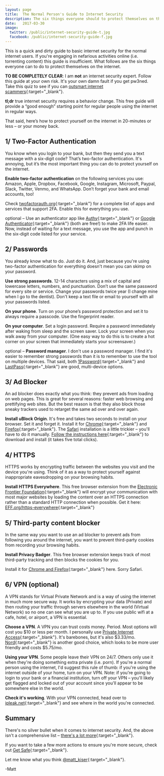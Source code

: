 ```yaml
---
layout: page
title:  The Normal Person's Guide to Internet Security
description: The six things everyone should to protect themselves on the internet. 
date:   2017-03-30
image:
  twitter: /public/internet-security-guide-t.jpg
  facebook: /public/internet-security-guide-f.jpg
---
```


This is a quick and dirty guide to basic internet security for the normal internet users. If you're engaging in nefarious activities online (i.e. torrenting content) this guide is insufficient. What follows are the six things everyone can to do to protect themselves on the internet.

**TO BE COMPLETELY CLEAR**: I am **not** an internet security expert. Follow this guide at your own risk. It's your own damn fault if you get pw3ned. Take this quiz to see if you can [outsmart internet scammers](https://www.opendns.com/phishing-quiz/){:target="_blank"}. 

**tl;dr** true internet security requires a behavior change. This free guide will provide a “good enough” starting point for regular people using the internet in regular ways.

That said, here’s how to protect yourself on the internet in 20-minutes or less – or your money back.

## 1/ Two-Factor Authentication

You know when you login to your bank, but then they send you a text message with a six-digit code? That’s two-factor authentication. It's annoying, but it’s the most important thing you can do to protect yourself on the internet.

**Enable two-factor authentication** on the following services you use: Amazon, Apple, Dropbox, Facebook, Google, Instagram, Microsoft, Paypal, Slack, Twitter, Venmo, and WhatsApp. Don’t forget your bank and email accounts, too!

Check [twofactorauth.org](https://twofactorauth.org/){:target="_blank"} for a complete list of apps and services that support 2FA. Enable this for everything you use.

optional – Use an authenticator app like [Authy](https://www.authy.com/tutorials/){:target="_blank"} or [Google Authenticator](https://support.google.com/accounts/answer/1066447?hl=en){:target="_blank"} (both are free!) to make 2FA life easier. Now, instead of waiting for a text message, you use the app and punch in the six-digit code listed for your service.

## 2/ Passwords

You already know what to do. Just do it. And, just because you're using two-factor authentication for everything doesn't mean you can skimp on your password. 

**Use strong passwords**. 12-14 characters using a mix of capital and lowercase letters, numbers, and punctuation. Don’t use the same password for every site or service. Change your passwords twice year (I change mine when I go to the dentist). Don't keep a text file or email to yourself with all your passwords listed.

**On your phone**. Turn on your phone’s password protection and set it to always require a passcode. Use the fingerprint reader.

**On your computer**. Set a login password. Require a password immediately after waking from sleep and the screen saver. Lock your screen when you walk away from your computer. (One easy way to do this is to create a hot corner on your screen that immediately starts your screensaver.)

optional – **Password manager**. I don't use a password manager. I find it's easier to remember strong passwords than it is to remember to use the tool on multiple devices.  That said, both [1Password](https://1password.com/){:target="_blank"} and [LastPass](https://www.lastpass.com/){:target="_blank"} are good, multi-device options.

## 3/ Ad Blocker

An ad blocker does exactly what you think: they prevent ads from loading on web pages. This is great for several reasons: faster web browsing and prettifying web sites. But the best reason is that they also block those sneaky trackers used to retarget the same ad over and over again.

**Install uBlock Origin**. It's free and takes two seconds to install on your browser. Set it and forget it. Install it for [Chrome](https://chrome.google.com/webstore/detail/ublock-origin/cjpalhdlnbpafiamejdnhcphjbkeiagm?hl=en){:target="_blank"} and [Firefox](https://addons.mozilla.org/en-US/firefox/addon/ublock-origin/){:target="_blank"}. The [Safari](https://github.com/el1t/uBlock-Safari) installation is a little trickier – you'll have to do it manually. [Follow the instructions here](https://github.com/el1t/uBlock-Safari/tree/safari/dist#install){:target="_blank"} to download and install (it takes five total clicks).

## 4/ HTTPS

HTTPS works by encrypting traffic between the websites you visit and the device you're using. Think of it as a way to protect yourself against inappropriate eavesdropping on your browsing habits.

**Install HTTPS Everywhere**. This free browser extension from the [Electronic Frontier Foundation](https://www.eff.org/){:target="_blank"} will encrypt your communication with most major websites by loading the content over an HTTPS connection rather than a standard HTTP connection when possible. Get it here: [EFF.org/https-everywhere](https://www.eff.org/https-everywhere){:target="_blank"}

## 5/ Third-party content blocker

In the same way you want to use an ad blocker to prevent ads from following you around the internet, you want to prevent third-party cookies from recording your browsing habits. 

**Install Privacy Badger**. This free browser extension keeps track of most third-party tracking and then blocks the cookies for you. 

Install it for [Chrome and Firefox](https://www.eff.org/privacybadger){:target="_blank"} here. Sorry Safari.

## 6/ VPN (optional)

A VPN stands for Virtual Private Network and is a way of using the internet in much more secure way. It works by encrypting your data (Private) and then routing your traffic through servers elsewhere in the world (Virtual Network) so no one can see what you are up to. If you use public wifi at a cafe, hotel, or airport, a VPN is essential.

**Choose a VPN**. A VPN you can trust costs money. Period. Most options will cost you $10 or less per month. I personally use [Private Internet Access](https://www.privateinternetaccess.com/pages/buy-vpn/){:target="_blank"}. It's barebones, but it's also $3.33/mo. [Nord](https://nordvpn.com/pricing/){:target="_blank"} is another good choice, which looks to be more user friendly and costs $5.75/mo.

**Using your VPN**. Some people leave their VPN on 24/7. Others only use it when they're doing something extra private (i.e. porn). If you're a normal person using the internet, I'd suggest this rule of thumb: if you're using the internet outside of your home, turn on your VPN. Note: if you're going to login to your bank or a financial institution, turn off your VPN – you'll likely get flagged and locked out of your account since you'll appear to be somewhere else in the world.

**Check it's working**. With your VPN connected, head over to [ipleak.net](https://ipleak.net/){:target="_blank"} and see where in the world you're connected.

## Summary

There's no silver bullet when it comes to internet security. And, the above isn't a comprehensive list – [there's a lot more](https://privacytoolsio.github.io/privacytools.io/){:target="_blank"}.

If you want to take a few more actions to ensure you're more secure, check out [Get Safe](https://www.letsgetsafe.org/){:target="_blank"}.

Let me know what you think [@matt_kiser](https://twitter.com/matt_kiser){:target="_blank"}.

-Matt